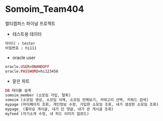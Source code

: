 # Somoim_Team404
멀티캠퍼스 파이널 프로젝트

* 테스트용 데이터
```ruby
아이디 : tester
비밀번호 : hi111
```

* oracle user
```ruby
oracle.USER=ONANDOFF
oracle.PASSWORD=hi123456
```

* 맡은 파트
```ruby
DB 테이블 설계
somoim_member (소모임 가입, 탈퇴)
somoim (소모임 생성, 소모임 삭제, 소모임 전체보기, 카테고리 선택, 키워드 검색)
mypage (마이페이지 조회, 개인정보 수정, 가입한 소모임 조회, 내가 생성한 소모임 조회)
mypage_ (좋아요 게시글, 내가 단 댓글, 내가 쓴 게시글 조회)
myfeed (자기소개 수정, 내 피드 이미지 업로드)
```


